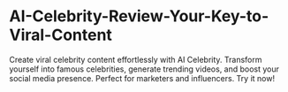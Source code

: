 # AI-Celebrity-Review-Your-Key-to-Viral-Content
Create viral celebrity content effortlessly with AI Celebrity. Transform yourself into famous celebrities, generate trending videos, and boost your social media presence. Perfect for marketers and influencers. Try it now!
